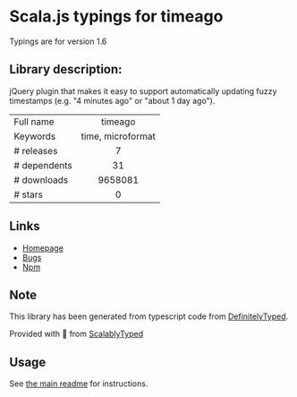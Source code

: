 
# Scala.js typings for timeago

Typings are for version 1.6

## Library description:
jQuery plugin that makes it easy to support automatically updating fuzzy timestamps (e.g. "4 minutes ago" or "about 1 day ago").

|                    |                 |
| ------------------ | :-------------: |
| Full name          | timeago |
| Keywords           | time, microformat |
| # releases         | 7 |
| # dependents       | 31 |
| # downloads        | 9658081 |
| # stars            | 0 |

## Links
- [Homepage](http://timeago.yarp.com/)
- [Bugs](https://github.com/rmm5t/jquery-timeago/issues)
- [Npm](https://www.npmjs.com/package/timeago)
    


## Note
This library has been generated from typescript code from [DefinitelyTyped](https://definitelytyped.org).

Provided with :purple_heart: from [ScalablyTyped](https://github.com/oyvindberg/ScalablyTyped)

## Usage
See [the main readme](../../readme.md) for instructions.



